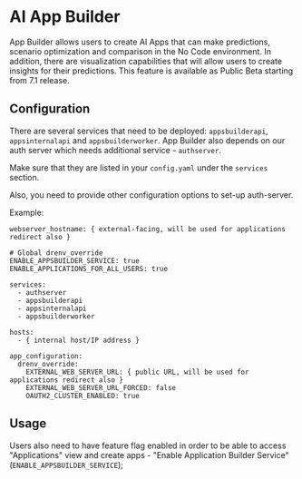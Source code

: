 # AI App Builder

App Builder allows users to create AI Apps that can make predictions, scenario optimization and comparison in the No Code environment. In addition, there are visualization capabilities that will allow users to create insights for their predictions. This feature is available as Public Beta starting from 7.1 release.

## Configuration

There are several services that need to be deployed: `appsbuilderapi`, `appsinternalapi` and `appsbuilderworker`. App Builder also depends on our auth server which needs additional service - `authserver`.

Make sure that they are listed in your `config.yaml` under the `services` section.

Also, you need to provide other configuration options to set-up auth-server.

Example:

```
webserver_hostname: { external-facing, will be used for applications redirect also }

# Global drenv_override
ENABLE_APPSBUILDER_SERVICE: true
ENABLE_APPLICATIONS_FOR_ALL_USERS: true

services:
  - authserver
  - appsbuilderapi
  - appsinternalapi
  - appsbuilderworker

hosts:
  - { internal host/IP address }

app_configuration:
  drenv_override:
    EXTERNAL_WEB_SERVER_URL: { public URL, will be used for applications redirect also }
    EXTERNAL_WEB_SERVER_URL_FORCED: false
    OAUTH2_CLUSTER_ENABLED: true
```

## Usage

Users also need to have feature flag enabled in order to be able to access "Applications" view and create apps - "Enable Application Builder Service" (`ENABLE_APPSBUILDER_SERVICE`);

